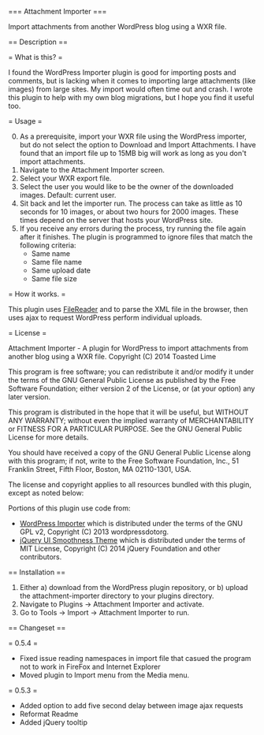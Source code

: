=== Attachment Importer ===

Import attachments from another WordPress blog using a WXR file.

== Description ==

= What is this? =

I found the WordPress Importer plugin is good for importing posts and comments, but is lacking when it comes to importing large attachments (like images) from large sites. My import would often time out and crash. I wrote this plugin to help with my own blog migrations, but I hope you find it useful too.

= Usage =

0. As a prerequisite, import your WXR file using the WordPress importer, but do not select the option to Download and Import Attachments. I have found that an import file up to 15MB big will work as long as you don't import attachments.
1. Navigate to the Attachment Importer screen.
2. Select your WXR export file.
3. Select the user you would like to be the owner of the downloaded images. Default: current user.
4. Sit back and let the importer run. The process can take as little as 10 seconds for 10 images, or about two hours for 2000 images. These times depend on the server that hosts your WordPress site.
5. If you receive any errors during the process, try running the file again after it finishes.  The plugin is programmed to ignore files that match the following criteria:
   * Same name
   * Same file name
   * Same upload date
   * Same file size

= How it works. =

This plugin uses [FileReader](https://developer.mozilla.org/en-US/docs/Web/API/FileReader) and to parse the XML file in the browser, then uses ajax to request WordPress perform individual uploads. 

= License =

Attachment Importer - A plugin for WordPress to import attachments from another blog using a WXR file.
Copyright (C) 2014 Toasted Lime

This program is free software; you can redistribute it and/or modify it under the terms of the GNU General Public License as published by the Free Software Foundation; either version 2 of the License, or (at your option) any later version.

This program is distributed in the hope that it will be useful, but WITHOUT ANY WARRANTY; without even the implied warranty of MERCHANTABILITY or FITNESS FOR A PARTICULAR PURPOSE.  See the GNU General Public License for more details.

You should have received a copy of the GNU General Public License along with this program; if not, write to the Free Software Foundation, Inc., 51 Franklin Street, Fifth Floor, Boston, MA  02110-1301, USA.

The license and copyright applies to all resources bundled with this plugin, except as noted below:

Portions of this plugin use code from:

* [WordPress Importer](http://wordpress.org/extend/plugins/wordpress-importer/) which is distributed under the terms of the GNU GPL v2, Copyright (C) 2013 wordpressdotorg.
* [jQuery UI Smoothness Theme](http://jqueryui.com/themeroller/) which is distributed under the terms of MIT License, Copyright (C) 2014 jQuery Foundation and other contributors.

== Installation ==

1. Either a) download from the WordPress plugin repository, or b) upload the attachment-importer directory to your plugins directory.
2. Navigate to Plugins -> Attachment Importer and activate.
3. Go to Tools -> Import -> Attachment Importer to run.

== Changeset ==

= 0.5.4 =

* Fixed issue reading namespaces in import file that casued the program not to work in FireFox and Internet Explorer
* Moved plugin to Import menu from the Media menu.

= 0.5.3 =

* Added option to add five second delay between image ajax requests
* Reformat Readme
* Added jQuery tooltip
